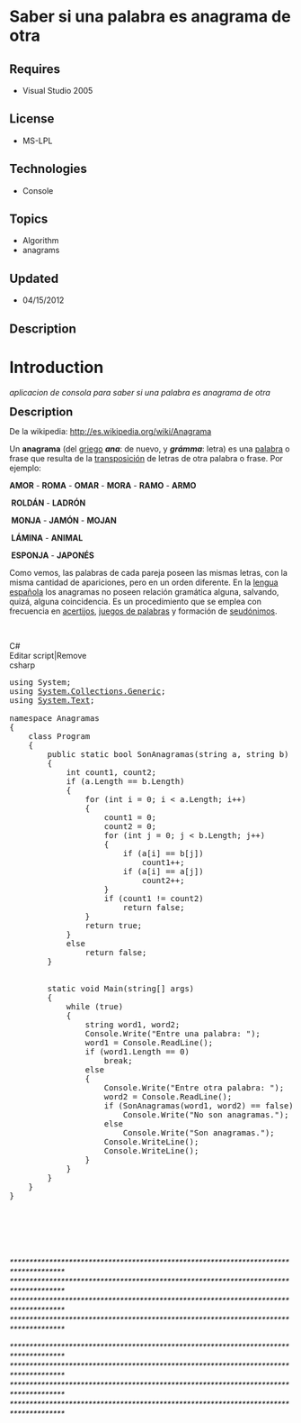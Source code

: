 # Saber si una palabra es anagrama de otra
## Requires
- Visual Studio 2005
## License
- MS-LPL
## Technologies
- Console
## Topics
- Algorithm
- anagrams
## Updated
- 04/15/2012
## Description

<h1>Introduction</h1>
<p><em>aplicacion de consola para saber si una palabra es anagrama de otra</em></p>
<p><span style="font-size:20px; font-weight:bold">Description</span></p>
<p>De la wikipedia:&nbsp;<a href="http://es.wikipedia.org/wiki/Anagrama">http://es.wikipedia.org/wiki/Anagrama</a></p>
<p>Un&nbsp;<strong>anagrama</strong>&nbsp;(del&nbsp;<a class="mw-redirect" title="Lengua griega" href="http://es.wikipedia.org/wiki/Lengua_griega">griego</a>&nbsp;<em><strong>ana</strong></em>: de nuevo, y&nbsp;<em><strong>gr&aacute;mma</strong></em>: letra)
 es una&nbsp;<a title="Palabra" href="http://es.wikipedia.org/wiki/Palabra">palabra</a>&nbsp;o frase que resulta de la&nbsp;<a title="Transposición" href="http://es.wikipedia.org/wiki/Transposici%C3%B3n">transposici&oacute;n</a>&nbsp;de letras de otra palabra
 o frase. Por ejemplo:</p>
<p><strong>AMOR</strong>&nbsp;-&nbsp;<strong>ROMA</strong>&nbsp;-&nbsp;<strong>OMAR</strong>&nbsp;-&nbsp;<strong>MORA</strong>&nbsp;-&nbsp;<strong>RAMO</strong>&nbsp;-&nbsp;<strong>ARMO</strong></p>
<p><strong>&nbsp;</strong><strong>ROLD&Aacute;N</strong>&nbsp;-&nbsp;<strong>LADR&Oacute;N</strong></p>
<p><strong>&nbsp;</strong><strong>MONJA</strong>&nbsp;-&nbsp;<strong>JAM&Oacute;N</strong>&nbsp;-&nbsp;<strong>MOJAN</strong></p>
<p><strong>&nbsp;</strong><strong>L&Aacute;MINA</strong>&nbsp;-&nbsp;<strong>ANIMAL</strong></p>
<p><strong>&nbsp;</strong><strong>ESPONJA</strong>&nbsp;-&nbsp;<strong>JAPON&Eacute;S</strong></p>
<p>Como vemos, las palabras de cada pareja poseen las mismas letras, con la misma cantidad de apariciones, pero en un orden diferente. En la&nbsp;<a class="mw-redirect" title="Lengua española" href="http://es.wikipedia.org/wiki/Lengua_espa%C3%B1ola">lengua
 espa&ntilde;ola</a>&nbsp;los anagramas no poseen relaci&oacute;n gram&aacute;tica alguna, salvando, quiz&aacute;, alguna coincidencia. Es un procedimiento que se emplea con frecuencia en&nbsp;<a title="Acertijo" href="http://es.wikipedia.org/wiki/Acertijo">acertijos</a>,&nbsp;<a class="new" title="Palabras de juegos (aún no redactado)" href="http://es.wikipedia.org/w/index.php?title=Palabras_de_juegos&action=edit&redlink=1">juegos
 de palabras</a>&nbsp;y formaci&oacute;n de&nbsp;<a class="mw-redirect" title="Seudónimo" href="http://es.wikipedia.org/wiki/Seud%C3%B3nimo">seud&oacute;nimos</a>.</p>
<p><em><br>
</em></p>
<div class="scriptcode">
<div class="pluginEditHolder" pluginCommand="mceScriptCode">
<div class="title"><span>C#</span></div>
<div class="pluginLinkHolder"><span class="pluginEditHolderLink">Editar script</span>|<span class="pluginRemoveHolderLink">Remove</span></div>
<span class="hidden">csharp</span>

<div class="preview">
<pre class="csharp"><span class="cs__keyword">using</span>&nbsp;System;&nbsp;
<span class="cs__keyword">using</span>&nbsp;<a class="libraryLink" href="http://msdn.microsoft.com/es-ES/library/System.Collections.Generic.aspx" target="_blank" title="Auto generated link to System.Collections.Generic">System.Collections.Generic</a>;&nbsp;
<span class="cs__keyword">using</span>&nbsp;<a class="libraryLink" href="http://msdn.microsoft.com/es-ES/library/System.Text.aspx" target="_blank" title="Auto generated link to System.Text">System.Text</a>;&nbsp;
&nbsp;
<span class="cs__keyword">namespace</span>&nbsp;Anagramas&nbsp;
{&nbsp;
&nbsp;&nbsp;&nbsp;&nbsp;<span class="cs__keyword">class</span>&nbsp;Program&nbsp;
&nbsp;&nbsp;&nbsp;&nbsp;{&nbsp;
&nbsp;&nbsp;&nbsp;&nbsp;&nbsp;&nbsp;&nbsp;&nbsp;<span class="cs__keyword">public</span>&nbsp;<span class="cs__keyword">static</span>&nbsp;<span class="cs__keyword">bool</span>&nbsp;SonAnagramas(<span class="cs__keyword">string</span>&nbsp;a,&nbsp;<span class="cs__keyword">string</span>&nbsp;b)&nbsp;
&nbsp;&nbsp;&nbsp;&nbsp;&nbsp;&nbsp;&nbsp;&nbsp;{&nbsp;
&nbsp;&nbsp;&nbsp;&nbsp;&nbsp;&nbsp;&nbsp;&nbsp;&nbsp;&nbsp;&nbsp;&nbsp;<span class="cs__keyword">int</span>&nbsp;count1,&nbsp;count2;&nbsp;
&nbsp;&nbsp;&nbsp;&nbsp;&nbsp;&nbsp;&nbsp;&nbsp;&nbsp;&nbsp;&nbsp;&nbsp;<span class="cs__keyword">if</span>&nbsp;(a.Length&nbsp;==&nbsp;b.Length)&nbsp;
&nbsp;&nbsp;&nbsp;&nbsp;&nbsp;&nbsp;&nbsp;&nbsp;&nbsp;&nbsp;&nbsp;&nbsp;{&nbsp;
&nbsp;&nbsp;&nbsp;&nbsp;&nbsp;&nbsp;&nbsp;&nbsp;&nbsp;&nbsp;&nbsp;&nbsp;&nbsp;&nbsp;&nbsp;&nbsp;<span class="cs__keyword">for</span>&nbsp;(<span class="cs__keyword">int</span>&nbsp;i&nbsp;=&nbsp;<span class="cs__number">0</span>;&nbsp;i&nbsp;&lt;&nbsp;a.Length;&nbsp;i&#43;&#43;)&nbsp;
&nbsp;&nbsp;&nbsp;&nbsp;&nbsp;&nbsp;&nbsp;&nbsp;&nbsp;&nbsp;&nbsp;&nbsp;&nbsp;&nbsp;&nbsp;&nbsp;{&nbsp;
&nbsp;&nbsp;&nbsp;&nbsp;&nbsp;&nbsp;&nbsp;&nbsp;&nbsp;&nbsp;&nbsp;&nbsp;&nbsp;&nbsp;&nbsp;&nbsp;&nbsp;&nbsp;&nbsp;&nbsp;count1&nbsp;=&nbsp;<span class="cs__number">0</span>;&nbsp;
&nbsp;&nbsp;&nbsp;&nbsp;&nbsp;&nbsp;&nbsp;&nbsp;&nbsp;&nbsp;&nbsp;&nbsp;&nbsp;&nbsp;&nbsp;&nbsp;&nbsp;&nbsp;&nbsp;&nbsp;count2&nbsp;=&nbsp;<span class="cs__number">0</span>;&nbsp;
&nbsp;&nbsp;&nbsp;&nbsp;&nbsp;&nbsp;&nbsp;&nbsp;&nbsp;&nbsp;&nbsp;&nbsp;&nbsp;&nbsp;&nbsp;&nbsp;&nbsp;&nbsp;&nbsp;&nbsp;<span class="cs__keyword">for</span>&nbsp;(<span class="cs__keyword">int</span>&nbsp;j&nbsp;=&nbsp;<span class="cs__number">0</span>;&nbsp;j&nbsp;&lt;&nbsp;b.Length;&nbsp;j&#43;&#43;)&nbsp;
&nbsp;&nbsp;&nbsp;&nbsp;&nbsp;&nbsp;&nbsp;&nbsp;&nbsp;&nbsp;&nbsp;&nbsp;&nbsp;&nbsp;&nbsp;&nbsp;&nbsp;&nbsp;&nbsp;&nbsp;{&nbsp;
&nbsp;&nbsp;&nbsp;&nbsp;&nbsp;&nbsp;&nbsp;&nbsp;&nbsp;&nbsp;&nbsp;&nbsp;&nbsp;&nbsp;&nbsp;&nbsp;&nbsp;&nbsp;&nbsp;&nbsp;&nbsp;&nbsp;&nbsp;&nbsp;<span class="cs__keyword">if</span>&nbsp;(a[i]&nbsp;==&nbsp;b[j])&nbsp;
&nbsp;&nbsp;&nbsp;&nbsp;&nbsp;&nbsp;&nbsp;&nbsp;&nbsp;&nbsp;&nbsp;&nbsp;&nbsp;&nbsp;&nbsp;&nbsp;&nbsp;&nbsp;&nbsp;&nbsp;&nbsp;&nbsp;&nbsp;&nbsp;&nbsp;&nbsp;&nbsp;&nbsp;count1&#43;&#43;;&nbsp;
&nbsp;&nbsp;&nbsp;&nbsp;&nbsp;&nbsp;&nbsp;&nbsp;&nbsp;&nbsp;&nbsp;&nbsp;&nbsp;&nbsp;&nbsp;&nbsp;&nbsp;&nbsp;&nbsp;&nbsp;&nbsp;&nbsp;&nbsp;&nbsp;<span class="cs__keyword">if</span>&nbsp;(a[i]&nbsp;==&nbsp;a[j])&nbsp;
&nbsp;&nbsp;&nbsp;&nbsp;&nbsp;&nbsp;&nbsp;&nbsp;&nbsp;&nbsp;&nbsp;&nbsp;&nbsp;&nbsp;&nbsp;&nbsp;&nbsp;&nbsp;&nbsp;&nbsp;&nbsp;&nbsp;&nbsp;&nbsp;&nbsp;&nbsp;&nbsp;&nbsp;count2&#43;&#43;;&nbsp;
&nbsp;&nbsp;&nbsp;&nbsp;&nbsp;&nbsp;&nbsp;&nbsp;&nbsp;&nbsp;&nbsp;&nbsp;&nbsp;&nbsp;&nbsp;&nbsp;&nbsp;&nbsp;&nbsp;&nbsp;}&nbsp;
&nbsp;&nbsp;&nbsp;&nbsp;&nbsp;&nbsp;&nbsp;&nbsp;&nbsp;&nbsp;&nbsp;&nbsp;&nbsp;&nbsp;&nbsp;&nbsp;&nbsp;&nbsp;&nbsp;&nbsp;<span class="cs__keyword">if</span>&nbsp;(count1&nbsp;!=&nbsp;count2)&nbsp;
&nbsp;&nbsp;&nbsp;&nbsp;&nbsp;&nbsp;&nbsp;&nbsp;&nbsp;&nbsp;&nbsp;&nbsp;&nbsp;&nbsp;&nbsp;&nbsp;&nbsp;&nbsp;&nbsp;&nbsp;&nbsp;&nbsp;&nbsp;&nbsp;<span class="cs__keyword">return</span>&nbsp;<span class="cs__keyword">false</span>;&nbsp;
&nbsp;&nbsp;&nbsp;&nbsp;&nbsp;&nbsp;&nbsp;&nbsp;&nbsp;&nbsp;&nbsp;&nbsp;&nbsp;&nbsp;&nbsp;&nbsp;}&nbsp;
&nbsp;&nbsp;&nbsp;&nbsp;&nbsp;&nbsp;&nbsp;&nbsp;&nbsp;&nbsp;&nbsp;&nbsp;&nbsp;&nbsp;&nbsp;&nbsp;<span class="cs__keyword">return</span>&nbsp;<span class="cs__keyword">true</span>;&nbsp;
&nbsp;&nbsp;&nbsp;&nbsp;&nbsp;&nbsp;&nbsp;&nbsp;&nbsp;&nbsp;&nbsp;&nbsp;}&nbsp;
&nbsp;&nbsp;&nbsp;&nbsp;&nbsp;&nbsp;&nbsp;&nbsp;&nbsp;&nbsp;&nbsp;&nbsp;<span class="cs__keyword">else</span>&nbsp;
&nbsp;&nbsp;&nbsp;&nbsp;&nbsp;&nbsp;&nbsp;&nbsp;&nbsp;&nbsp;&nbsp;&nbsp;&nbsp;&nbsp;&nbsp;&nbsp;<span class="cs__keyword">return</span>&nbsp;<span class="cs__keyword">false</span>;&nbsp;
&nbsp;&nbsp;&nbsp;&nbsp;&nbsp;&nbsp;&nbsp;&nbsp;}&nbsp;
&nbsp;
&nbsp;
&nbsp;&nbsp;&nbsp;&nbsp;&nbsp;&nbsp;&nbsp;&nbsp;<span class="cs__keyword">static</span>&nbsp;<span class="cs__keyword">void</span>&nbsp;Main(<span class="cs__keyword">string</span>[]&nbsp;args)&nbsp;
&nbsp;&nbsp;&nbsp;&nbsp;&nbsp;&nbsp;&nbsp;&nbsp;{&nbsp;
&nbsp;&nbsp;&nbsp;&nbsp;&nbsp;&nbsp;&nbsp;&nbsp;&nbsp;&nbsp;&nbsp;&nbsp;<span class="cs__keyword">while</span>&nbsp;(<span class="cs__keyword">true</span>)&nbsp;
&nbsp;&nbsp;&nbsp;&nbsp;&nbsp;&nbsp;&nbsp;&nbsp;&nbsp;&nbsp;&nbsp;&nbsp;{&nbsp;
&nbsp;&nbsp;&nbsp;&nbsp;&nbsp;&nbsp;&nbsp;&nbsp;&nbsp;&nbsp;&nbsp;&nbsp;&nbsp;&nbsp;&nbsp;&nbsp;<span class="cs__keyword">string</span>&nbsp;word1,&nbsp;word2;&nbsp;
&nbsp;&nbsp;&nbsp;&nbsp;&nbsp;&nbsp;&nbsp;&nbsp;&nbsp;&nbsp;&nbsp;&nbsp;&nbsp;&nbsp;&nbsp;&nbsp;Console.Write(<span class="cs__string">&quot;Entre&nbsp;una&nbsp;palabra:&nbsp;&quot;</span>);&nbsp;
&nbsp;&nbsp;&nbsp;&nbsp;&nbsp;&nbsp;&nbsp;&nbsp;&nbsp;&nbsp;&nbsp;&nbsp;&nbsp;&nbsp;&nbsp;&nbsp;word1&nbsp;=&nbsp;Console.ReadLine();&nbsp;
&nbsp;&nbsp;&nbsp;&nbsp;&nbsp;&nbsp;&nbsp;&nbsp;&nbsp;&nbsp;&nbsp;&nbsp;&nbsp;&nbsp;&nbsp;&nbsp;<span class="cs__keyword">if</span>&nbsp;(word1.Length&nbsp;==&nbsp;<span class="cs__number">0</span>)&nbsp;
&nbsp;&nbsp;&nbsp;&nbsp;&nbsp;&nbsp;&nbsp;&nbsp;&nbsp;&nbsp;&nbsp;&nbsp;&nbsp;&nbsp;&nbsp;&nbsp;&nbsp;&nbsp;&nbsp;&nbsp;<span class="cs__keyword">break</span>;&nbsp;
&nbsp;&nbsp;&nbsp;&nbsp;&nbsp;&nbsp;&nbsp;&nbsp;&nbsp;&nbsp;&nbsp;&nbsp;&nbsp;&nbsp;&nbsp;&nbsp;<span class="cs__keyword">else</span>&nbsp;
&nbsp;&nbsp;&nbsp;&nbsp;&nbsp;&nbsp;&nbsp;&nbsp;&nbsp;&nbsp;&nbsp;&nbsp;&nbsp;&nbsp;&nbsp;&nbsp;{&nbsp;
&nbsp;&nbsp;&nbsp;&nbsp;&nbsp;&nbsp;&nbsp;&nbsp;&nbsp;&nbsp;&nbsp;&nbsp;&nbsp;&nbsp;&nbsp;&nbsp;&nbsp;&nbsp;&nbsp;&nbsp;Console.Write(<span class="cs__string">&quot;Entre&nbsp;otra&nbsp;palabra:&nbsp;&quot;</span>);&nbsp;
&nbsp;&nbsp;&nbsp;&nbsp;&nbsp;&nbsp;&nbsp;&nbsp;&nbsp;&nbsp;&nbsp;&nbsp;&nbsp;&nbsp;&nbsp;&nbsp;&nbsp;&nbsp;&nbsp;&nbsp;word2&nbsp;=&nbsp;Console.ReadLine();&nbsp;
&nbsp;&nbsp;&nbsp;&nbsp;&nbsp;&nbsp;&nbsp;&nbsp;&nbsp;&nbsp;&nbsp;&nbsp;&nbsp;&nbsp;&nbsp;&nbsp;&nbsp;&nbsp;&nbsp;&nbsp;<span class="cs__keyword">if</span>&nbsp;(SonAnagramas(word1,&nbsp;word2)&nbsp;==&nbsp;<span class="cs__keyword">false</span>)&nbsp;
&nbsp;&nbsp;&nbsp;&nbsp;&nbsp;&nbsp;&nbsp;&nbsp;&nbsp;&nbsp;&nbsp;&nbsp;&nbsp;&nbsp;&nbsp;&nbsp;&nbsp;&nbsp;&nbsp;&nbsp;&nbsp;&nbsp;&nbsp;&nbsp;Console.Write(<span class="cs__string">&quot;No&nbsp;son&nbsp;anagramas.&quot;</span>);&nbsp;
&nbsp;&nbsp;&nbsp;&nbsp;&nbsp;&nbsp;&nbsp;&nbsp;&nbsp;&nbsp;&nbsp;&nbsp;&nbsp;&nbsp;&nbsp;&nbsp;&nbsp;&nbsp;&nbsp;&nbsp;<span class="cs__keyword">else</span>&nbsp;
&nbsp;&nbsp;&nbsp;&nbsp;&nbsp;&nbsp;&nbsp;&nbsp;&nbsp;&nbsp;&nbsp;&nbsp;&nbsp;&nbsp;&nbsp;&nbsp;&nbsp;&nbsp;&nbsp;&nbsp;&nbsp;&nbsp;&nbsp;&nbsp;Console.Write(<span class="cs__string">&quot;Son&nbsp;anagramas.&quot;</span>);&nbsp;
&nbsp;&nbsp;&nbsp;&nbsp;&nbsp;&nbsp;&nbsp;&nbsp;&nbsp;&nbsp;&nbsp;&nbsp;&nbsp;&nbsp;&nbsp;&nbsp;&nbsp;&nbsp;&nbsp;&nbsp;Console.WriteLine();&nbsp;
&nbsp;&nbsp;&nbsp;&nbsp;&nbsp;&nbsp;&nbsp;&nbsp;&nbsp;&nbsp;&nbsp;&nbsp;&nbsp;&nbsp;&nbsp;&nbsp;&nbsp;&nbsp;&nbsp;&nbsp;Console.WriteLine();&nbsp;
&nbsp;&nbsp;&nbsp;&nbsp;&nbsp;&nbsp;&nbsp;&nbsp;&nbsp;&nbsp;&nbsp;&nbsp;&nbsp;&nbsp;&nbsp;&nbsp;}&nbsp;
&nbsp;&nbsp;&nbsp;&nbsp;&nbsp;&nbsp;&nbsp;&nbsp;&nbsp;&nbsp;&nbsp;&nbsp;}&nbsp;
&nbsp;&nbsp;&nbsp;&nbsp;&nbsp;&nbsp;&nbsp;&nbsp;}&nbsp;
&nbsp;&nbsp;&nbsp;&nbsp;}&nbsp;
}&nbsp;
</pre>
</div>
</div>
</div>
<h1></h1>
<p>&nbsp;</p>
<p>&nbsp;</p>
<p><em>*************************************************************************************<br>
*************************************************************************************<br>
*************************************************************************************<br>
*************************************************************************************</em></p>
<p><em>*************************************************************************************<br>
*************************************************************************************<br>
*************************************************************************************<br>
*************************************************************************************<br>
</em></p>
<p>&nbsp;</p>
